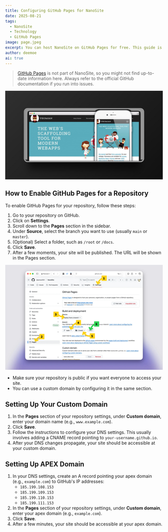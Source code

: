 ```yaml
---
title: Configuring GitHub Pages for NanoSite
date: 2025-08-21
tags:
  - NanoSite
  - Technology
  - GitHub Pages
image: page.jpeg
excerpt: You can host NanoSite on GitHub Pages for free. This guide is provided as a self-contained reference; however, always consult the official GitHub documentation for the most accurate information.
author: deemoe
ai: true
---
```


> [GitHub Pages](https://pages.github.com) is not part of NanoSite, so you might not find up-to-date information here. Always refer to the official GitHub documentation if you run into issues.

![page](page.jpeg)

## How to Enable GitHub Pages for a Repository

To enable GitHub Pages for your repository, follow these steps:

1. Go to your repository on GitHub.
2. Click on **Settings**.
3. Scroll down to the **Pages** section in the sidebar.
4. Under **Source**, select the branch you want to use (usually `main` or `master`).
5. (Optional) Select a folder, such as `/root` or `/docs`.
6. Click **Save**.
7. After a few moments, your site will be published. The URL will be shown in the Pages section.

![step](step.jpeg)

- Make sure your repository is public if you want everyone to access your site.
- You can use a custom domain by configuring it in the same section.

## Setting Up Your Custom Domain

1. In the **Pages** section of your repository settings, under **Custom domain**, enter your domain name (e.g., `www.example.com`).
2. Click **Save**.
3. Follow the instructions to configure your DNS settings. This usually involves adding a CNAME record pointing to `your-username.github.io`.
4. After your DNS changes propagate, your site should be accessible at your custom domain.

## Setting Up APEX Domain

1. In your DNS settings, create an A record pointing your apex domain (e.g., `example.com`) to GitHub's IP addresses:
   - `185.199.108.153`
   - `185.199.109.153`
   - `185.199.110.153`
   - `185.199.111.153`
2. In the **Pages** section of your repository settings, under **Custom domain**, enter your apex domain (e.g., `example.com`).
3. Click **Save**.
4. After a few minutes, your site should be accessible at your apex domain.
